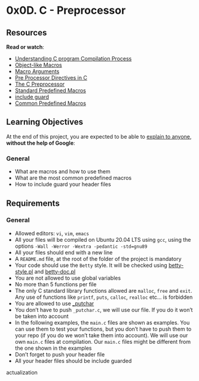 <h1 class="gap">0x0D. C - Preprocessor</h1><div class="gap" id="project-description">
<h2>Resources</h2>
<p><strong>Read or watch</strong>:</p>
<ul>
<li><a href="/rltoken/UlmUG7PSamY2_qL6xze6wg" target="_blank" title="Understanding C program Compilation Process">Understanding C program Compilation Process</a> </li>
<li><a href="/rltoken/KAqnlwAvPZ84KI2JFlJpSg" target="_blank" title="Object-like Macros">Object-like Macros</a> </li>
<li><a href="/rltoken/cJyU0mmGRx_Wd9x8WwygOQ" target="_blank" title="Macro Arguments">Macro Arguments</a> </li>
<li><a href="/rltoken/A5176irunoejPUjwT3pFCQ" target="_blank" title="Pre Processor Directives in C">Pre Processor Directives in C</a> </li>
<li><a href="/rltoken/lgohqkU5DlzUBkO2MeMmHA" target="_blank" title="The C Preprocessor">The C Preprocessor</a> </li>
<li><a href="/rltoken/C47iIZ3tGug6sklTB7hT_Q" target="_blank" title="Standard Predefined Macros">Standard Predefined Macros</a> </li>
<li><a href="/rltoken/sqLUMtBCgAAXVdhIaVoaWQ" target="_blank" title="include guard">include guard</a> </li>
<li><a href="/rltoken/fJJUPJ-zZXlh3db00FEsJw" target="_blank" title="Common Predefined Macros">Common Predefined Macros</a> </li>
</ul>
<h2>Learning Objectives</h2>
<p>At the end of this project, you are expected to be able to <a href="/rltoken/q8A4cA0iZZTmv_nLXVCBQw" target="_blank" title="explain to anyone">explain to anyone</a>, <strong>without the help of Google</strong>:</p>
<h3>General</h3>
<ul>
<li>What are macros and how to use them</li>
<li>What are the most common predefined macros</li>
<li>How to include guard your header files</li>
</ul>
<h2>Requirements</h2>
<h3>General</h3>
<ul>
<li>Allowed editors: <code>vi</code>, <code>vim</code>, <code>emacs</code></li>
<li>All your files will be compiled on Ubuntu 20.04 LTS using <code>gcc</code>, using the options <code>-Wall -Werror -Wextra -pedantic -std=gnu89</code></li>
<li>All your files should end with a new line</li>
<li>A <code>README.md</code> file, at the root of the folder of the project is mandatory</li>
<li>Your code should use the <code>Betty</code> style. It will be checked using <a href="https://github.com/holbertonschool/Betty/blob/master/betty-style.pl" target="_blank" title="betty-style.pl">betty-style.pl</a> and <a href="https://github.com/holbertonschool/Betty/blob/master/betty-doc.pl" target="_blank" title="betty-doc.pl">betty-doc.pl</a></li>
<li>You are not allowed to use global variables</li>
<li>No more than 5 functions per file</li>
<li>The only C standard library functions allowed are <code>malloc</code>, <code>free</code> and <code>exit</code>. Any use of functions like <code>printf</code>, <code>puts</code>, <code>calloc</code>, <code>realloc</code> etc… is forbidden</li>
<li>You are allowed to use <a href="https://github.com/holbertonschool/_putchar.c/blob/master/_putchar.c" target="_blank" title="_putchar">_putchar</a></li>
<li>You don’t have to push <code>_putchar.c</code>, we will use our file. If you do it won’t be taken into account</li>
<li>In the following examples, the <code>main.c</code> files are shown as examples. You can use them to test your functions, but you don’t have to push them to your repo (if you do we won’t take them into account). We will use our own <code>main.c</code> files at compilation. Our <code>main.c</code> files might be different from the one shown in the examples</li>
<li>Don’t forget to push your header file</li>
<li>All your header files should be include guarded</li>
</ul>
</div>actualization